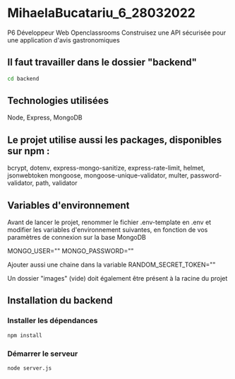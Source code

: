 # MihaelaBucatariu_6_28032022

P6 Développeur Web Openclassrooms
Construisez une API sécurisée pour une application d'avis gastronomiques
## Il faut travailler dans le dossier "backend"

```bash
cd backend
```
## Technologies utilisées

Node, Express, MongoDB 

## Le projet utilise aussi les packages, disponibles sur npm  :

bcrypt, dotenv, express-mongo-sanitize, express-rate-limit, helmet, jsonwebtoken
mongoose, mongoose-unique-validator, multer, password-validator, path, validator

## Variables d'environnement

Avant de lancer le projet, renommer le fichier .env-template en .env et modifier les variables d'environnement suivantes, en fonction de vos paramètres  de connexion sur la base MongoDB

MONGO_USER=""
MONGO_PASSWORD=""

Ajouter aussi une chaine dans la variable 
RANDOM_SECRET_TOKEN=""

Un dossier "images" (vide) doit également être présent à la racine du projet 

## Installation du backend

### Installer les dépendances

```bash
npm install
```

### Démarrer le serveur

```bash
node server.js
```

